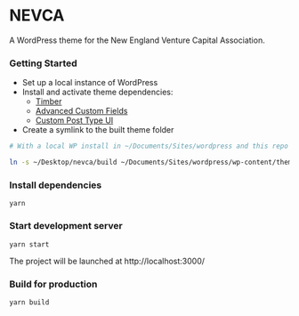 # NEVCA
A WordPress theme for the New England Venture Capital Association.

### Getting Started
- Set up a local instance of WordPress
- Install and activate theme dependencies:
  - [Timber](https://www.upstatement.com/timber/)
  - [Advanced Custom Fields](https://www.advancedcustomfields.com/)
  - [Custom Post Type UI](https://wordpress.org/plugins/custom-post-type-ui/)
- Create a symlink to the built theme folder
```sh
# With a local WP install in ~/Documents/Sites/wordpress and this repo on your desktop:

ln -s ~/Desktop/nevca/build ~/Documents/Sites/wordpress/wp-content/themes/nevca
```
### Install dependencies
```
yarn
```
### Start development server
```
yarn start
```
The project will be launched at http://localhost:3000/
### Build for production
```
yarn build
```
